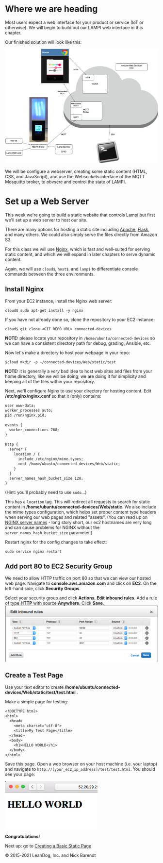 # Where we are heading

Most users expect a web interface for your product or service (IoT or otherwise).  We will begin to build out our LAMPI web interface in this chapter.

Our finished solution will look like this:

![](Images/LAMPI_System_Build_05.png)

We will be configure a webserver, creating some static content (HTML, CSS, and JavaScript), and use the Websockets interface of the MQTT Mosquitto broker, to obvsere and control the state of LAMPI.

# Set up a Web Server

This week we're going to build a static website that controls Lampi but first we'll set up a web server to host our site.

There are many options for hosting a static site including [Apache](http://httpd.apache.org), [Flask](http://flask.pocoo.org), and many others. We could also simply serve the files directly from Amazon S3. 

For this class we will use [Nginx](http://nginx.org), which is fast and well-suited for serving static content, and which we will expand in later chapters to serve dynamic content.

Again, we will use `cloud$`, `host$`, and `lamp$` to differentiate console commands between the three environments.

## Install Nginx

From your EC2 instance, install the Nginx web server:

```
cloud$ sudo apt-get install -y nginx
```

If you have not already done so, clone the repository to your EC2 instance:

```
cloud$ git clone <GIT REPO URL> connected-devices
```

**NOTE:** please locate your repository in `/home/ubuntu/connected-devices` so we can have a consistent directory path for debug, grading, Ansible, etc.


Now let's make a directory to host your webpage in your repo:

```
$cloud mkdir -p ~/connected-devices/Web/static/test
```


**NOTE:** it is generally a _very_ bad idea to host web sites and files from your home directory, like we will be doing; we are doing it for simplicity and keeping all of the files within your repository.

Next, we'll configure Nginx to use your directory for hosting content. Edit **/etc/nginx/nginx.conf** so that it (only) contains:

```
user www-data;
worker_processes auto;
pid /run/nginx.pid;

events {
  worker_connections 768;
}

http {
  server {
    location / {
      include /etc/nginx/mime.types;
      root /home/ubuntu/connected-devices/Web/static;
    }
  }
  server_names_hash_bucket_size 128;
}
```

(Hint: you'll probably need to use `sudo`...)

This has a `location` tag. This will redirect all requests to search for static content in **/home/ubuntu/connected-devices/Web/static**. We also include the mime types configuration, which helps set proper content type headers when serving our web pages and related "assets".  (You can read up on [NGINX server names](http://nginx.org/en/docs/http/server_names.html) - long story short, our ec2 hostnames are very long and can cause problems for NGINX without the `server_names_hash_bucket_size` parameter.)

Restart nginx for the config changes to take effect:

```
sudo service nginx restart
```

## Add port 80 to EC2 Security Group

We need to allow HTTP traffic on port 80 so that we can view our hosted web page. Navigate to **console.aws.amazon.com** and click on **EC2**. On the left-hand side, click **Security Groups**. 

Select your security group and click **Actions**, **Edit inbound rules**. Add a rule of type **HTTP** with source **Anywhere**. Click **Save**.
<br/>![](Images/security_group_http.png)

## Create a Test Page

Use your text editor to create **/home/ubuntu/connected-devices/Web/static/test/test.html** .

Make a simple page for testing:

```
<!DOCTYPE html>
<html>
  <head>
    <meta charset="utf-8">
    <title>My Test Page</title>
  </head>
  <body>
    <h1>HELLO WORLD</h1>
  </body>
</html>
```

Save this page. Open a web browser on your host machine (i.e. your laptop) and navigate to `http://[your_ec2_ip_address]/test/test.html`. You should see your page:

![](Images/test_page.png)

**Congratulations!**

Next up: go to [Creating a Basic Static Page](../05.2_Creating_a_Basic_Static_Page/README.md)

&copy; 2015-2021 LeanDog, Inc. and Nick Barendt
